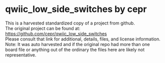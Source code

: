 
# qwiic_low_side_switches by cepr  
This is a harvested standardized copy of a project from github.  
The original project can be found at:  
https://github.com/cepr/qwiic_low_side_switches  
Please consult that link for additional, details, files, and license information.  
Note: It was auto harvested and if the original repo had more than one board file or anything out of the ordinary the files here are likely not representative.  
    